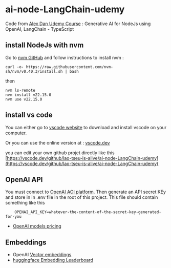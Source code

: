 # ai-node-LangChain-udemy

Code from [Alex Dan Udemy Course](https://www.udemy.com/user/alexhorea/) : Generative AI for NodeJs using OpenAI, LangChain - TypeScript


## install NodeJs with nvm
Go to [nvm GitHub](https://github.com/nvm-sh/nvm?tab=readme-ov-file#installing-and-updating) and follow instructions to install nvm :

    curl -o- https://raw.githubusercontent.com/nvm-sh/nvm/v0.40.3/install.sh | bash

then 

    nvm ls-remote
    nvm install v22.15.0
    nvm use v22.15.0


## install vs code
You can either go to [vscode website](https://code.visualstudio.com/docs/setup/linux) to download and install vscode on your computer.

Or you can use the online version at : [vscode.dev](https://vscode.dev/)

you can edit your own github projet directly like this [https://vscode.dev/github/lao-tseu-is-alive/ai-node-LangChain-udemy](https://vscode.dev/github/lao-tseu-is-alive/ai-node-LangChain-udemy)

## OpenAI API
You must connect to [OpenAI AOI platform](https://platform.openai.com/login). Then generate an API secret KEy and store in in .env file in the root of this project. This file should contain something like this

        OPENAI_API_KEY=whatever-the-content-of-the-secret-key-generated-for-you

+ [OpenAI models pricing](https://openai.com/api/pricing/)


## Embeddings

+ OpenAI [Vector embeddings](https://platform.openai.com/docs/guides/embeddings/embedding-models)
+ [huggingface Embedding Leaderboard](https://huggingface.co/spaces/mteb/leaderboard)
